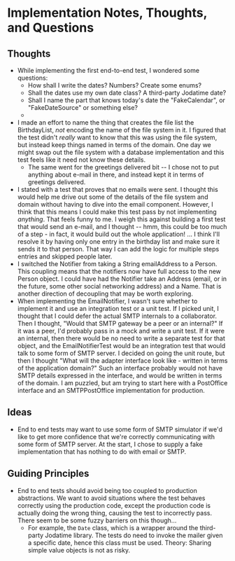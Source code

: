 # Implementation Notes, Thoughts, and Questions


## Thoughts

* While implementing the first end-to-end test, I wondered some questions:
    * How shall I write the dates?  Numbers?  Create some enums?
    * Shall the dates use my own date class?  A third-party Jodatime date?
    * Shall I name the part that knows today's date the "FakeCalendar", or "FakeDateSource" or something else?
    *
* I made an effort to name the thing that creates the file list the BirthdayList, *not* encoding the name of the
  file system in it.  I figured that the test didn't *really* want to know that this was using the file system,
  but instead keep things named in terms of the domain.  One day we might swap out the file system with a
  database implementation and this test feels like it need not know these details.
  * The same went for the greetings delivered bit -- I chose not to put anything about e-mail in there, and
    instead kept it in terms of greetings delivered.
* I stated with a test that proves that no emails were sent.  I thought this would help me drive out some of the
  details of the file system and domain without having to dive into the email component.  However, I think that
  this means I could make this test pass by not implementing *anything*.  That feels funny to me.  I weigh this against
  building a first test that would send an e-mail, and I thought -- hmm, this could be too much of a step - in fact,
  it would build out the whole application!    ... I think I'll resolve it by having only one entry in the
  birthday list and make sure it sends it to that person.  That way I can add the logic for multiple steps entries
  and skipped people later.
* I switched the Notifier from taking a String emailAddress to a Person.  This coupling means that the notifiers
  now have full access to the new Person object.  I could have had the Notifier take an Address (email, or in the
  future, some other social networking address) and a Name.  That is another direction of decoupling that may be
  worth exploring.
* When implementing the EmailNotifier, I wasn't sure whether to implement it and use an integration test or a unit test.
  If I picked unit, I thought that I could defer the actual SMTP internals to a collaborator.  Then I thought,
  "Would that SMTP gateway be a peer or an internal?"  If it was a peer, I'd probably pass in a mock and
  write a unit test.  If it were an internal, then there would be no need to write a separate test for that object,
  and the EmailNotifierTest would be an integration test that would talk to some form of SMTP server.
  I decided on going the unit route, but then I thought "What will the adapter interface look like - written in
  terms of the application domain?"  Such an interface probably would not have SMTP details expressed in the
  interface, and would be written in terms of the domain.  I am puzzled, but am trying to start here with a
  PostOffice interface and an SMTPPostOffice implementation for production.

## Ideas

* End to end tests may want to use some form of SMTP simulator if we'd like to get more confidence that we're
  correctly communicating with some form of SMTP server.  At the start, I chose to supply a fake implementation that
  has nothing to do with email or SMTP.

## Guiding Principles

* End to end tests should avoid being too coupled to production abstractions.  We want to avoid situations where
  the test behaves correctly using the production code, except the production code is actually doing the wrong thing,
  causing the test to incorrectly pass.  There seem to be some fuzzy barriers on this though...
  * For example, the `Date` class, which is a wrapper around the third-party Jodatime library.  The tests do need
    to invoke the mailer given a specific date, hence this class must be used.  Theory: Sharing simple value objects
    is not as risky.
